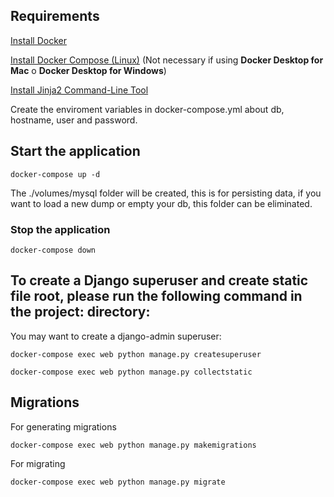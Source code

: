 ## Requirements

[Install Docker](https://docs.docker.com/engine/install/)

[Install Docker Compose (Linux)](https://docs.docker.com/compose/install/#install-compose-on-linux-systems) (Not necessary if using **Docker Desktop for Mac** o **Docker Desktop for Windows**)

[Install Jinja2 Command-Line Tool](https://pypi.org/project/j2cli/)

Create the enviroment variables  in docker-compose.yml about db, hostname, user and password.


## Start the application

```
docker-compose up -d
```

The ./volumes/mysql folder will be created, this is for persisting data, if you want to load a new dump or empty your db, this folder can be eliminated.


### Stop the application

```
docker-compose down
```

## To create a Django superuser and create static file root, please run the following command in the project: directory:
You may want to create a django-admin superuser:

```
docker-compose exec web python manage.py createsuperuser
```

```
docker-compose exec web python manage.py collectstatic
```

## Migrations
For generating migrations

```
docker-compose exec web python manage.py makemigrations
```

For migrating

```
docker-compose exec web python manage.py migrate
```

